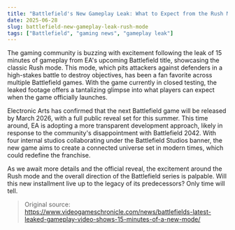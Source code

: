 ```yaml
---
title: "Battlefield's New Gameplay Leak: What to Expect from the Rush Mode"
date: 2025-06-28
slug: battlefield-new-gameplay-leak-rush-mode
tags: ["Battlefield", "gaming news", "gameplay leak"]
---
```


The gaming community is buzzing with excitement following the leak of 15 minutes of gameplay from EA's upcoming Battlefield title, showcasing the classic Rush mode. This mode, which pits attackers against defenders in a high-stakes battle to destroy objectives, has been a fan favorite across multiple Battlefield games. With the game currently in closed testing, the leaked footage offers a tantalizing glimpse into what players can expect when the game officially launches.

Electronic Arts has confirmed that the next Battlefield game will be released by March 2026, with a full public reveal set for this summer. This time around, EA is adopting a more transparent development approach, likely in response to the community's disappointment with Battlefield 2042. With four internal studios collaborating under the Battlefield Studios banner, the new game aims to create a connected universe set in modern times, which could redefine the franchise.

As we await more details and the official reveal, the excitement around the Rush mode and the overall direction of the Battlefield series is palpable. Will this new installment live up to the legacy of its predecessors? Only time will tell.

> Original source: https://www.videogameschronicle.com/news/battlefields-latest-leaked-gameplay-video-shows-15-minutes-of-a-new-mode/